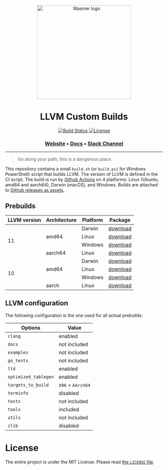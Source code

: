 <div align="center">
  <a href="https://wasmer.io" target="_blank" rel="noopener noreferrer">
    <img width="300" src="https://raw.githubusercontent.com/wasmerio/wasmer/master/assets/logo.png" alt="Wasmer logo">
  </a>
  
  <h1>LLVM Custom Builds</h1>
  
  <p>
    <a href="https://github.com/wasmerio/llvm-custom-builds/actions?query=workflow%3A%22Build%22">
      <img src="https://github.com/wasmerio/llvm-custom-builds/workflows/Build/badge.svg" alt="Build Status">
    </a>
    <a href="https://github.com/wasmerio/llvm-custom-builds/blob/master/LICENSE">
      <img src="https://img.shields.io/github/license/wasmerio/llvm-custom-builds.svg" alt="License">
    </a>
  </p>

  <h3>
    <a href="https://wasmer.io/">Website</a>
    <span> • </span>
    <a href="https://docs.wasmer.io">Docs</a>
    <span> • </span>
    <a href="https://slack.wasmer.io/">Slack Channel</a>
  </h3>

</div>

<hr/>

> Go along your path, this is a dangerous place.

This repository contains a small `build.sh` (or `build.ps1` for Windows 
PowerShell) script that builds LLVM. The version of LLVM is defined in the CI script.
The build is run by [Github
Actions](https://github.com/wasmerio/llvm-custom-builds/actions) on 4
platforms: Linux (Ubuntu, amd64 and aarch64), Darwin (macOS), and Windows.
Builds are attached to [Github releases as
assets](https://github.com/wasmerio/llvm-custom-builds/releases).

## Prebuilds

<table>
  <thead>
    <tr>
      <th>LLVM version</th>
      <th>Architecture</th>
      <th>Platform</th>
      <th>Package</th>
    </tr>
  </thead>
  <tbody>
    <tr>
      <td rowspan="4">11</td>
      <td rowspan="3">amd64</td>
      <td>Darwin</td>
      <td><a href="https://github.com/wasmerio/llvm-custom-builds/releases/download/11.x/darwin-amd64.tar.gz">download</a></td>
    </tr>
    <tr>
      <td>Linux</td>
      <td><a href="https://github.com/wasmerio/llvm-custom-builds/releases/download/11.x/linux-amd64.tar.gz">download</a></td>
    </tr>
    <tr>
      <td>Windows</td>
      <td><a href="https://github.com/wasmerio/llvm-custom-builds/releases/download/11.x/windows-amd64.tar.gz">download</a></td>
    </tr>
    <tr>
      <td>aarch64</td>
      <td>Linux</td>
      <td><a href="https://github.com/wasmerio/llvm-custom-builds/releases/download/11.x/linux-aarch64.tar.gz">download</a></td>
    </tr>
    <tr>
      <td rowspan="4">10</td>
      <td rowspan="3">amd64</td>
      <td>Darwin</td>
      <td><a href="https://github.com/wasmerio/llvm-custom-builds/releases/download/10.x/darwin-amd64.tar.gz">download</a></td>
    </tr>
    <tr>
      <td>Linux</td>
      <td><a href="https://github.com/wasmerio/llvm-custom-builds/releases/download/10.x/linux-amd64.tar.gz">download</a></td>
    </tr>
    <tr>
      <td>Windows</td>
      <td><a href="https://github.com/wasmerio/llvm-custom-builds/releases/download/10.x/windows-amd64.tar.gz">download</a></td>
    </tr>
    <tr>
      <td>aarch</td>
      <td>Linux</td>
      <td><a href="https://github.com/wasmerio/llvm-custom-builds/releases/download/10.x/linux-aarch64.tar.gz">download</a></td>
    </tr>
  </tbody>
</table>

## LLVM configuration

The following configuration is the one used for all actual prebuilds:

| Options | Value |
|-|-|
| `clang` | enabled |
| `docs` | not included |
| `examples` | not included |
| `go_tests` | not included |
| `lld` | enabled |
| `optimized_tablegen` | enabled |
| `targets_to_build` | `X86` + `AArch64` |
| `terminfo` | disabled |
| `tests` | not included |
| `tools` | included |
| `utils` | not included |
| `zlib` | disabled |

# License

The entire project is under the MIT License. Please read [the `LICENSE` file][license].


[license]: https://github.com/wasmerio/llvm-custom-builds/blob/master/LICENSE
